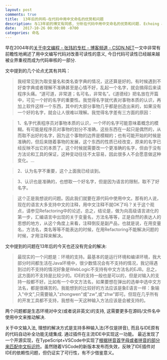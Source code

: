```yaml
---
layout: post
comments: true
title:  13年后的共鸣-在代码中用中文命名的优势和问题
description: 与13年前的博文有同感, 分析在代码中用中文命名的优势和问题. Echoing a blog article 13 years ago, with the topic of pro and cons of Chinese naming in code.
date:   2017-10-26 00:00:00 -0700
categories: 命名
---
```


早在2004年的[关于中文编程 - 张玮的专栏 - 博客频道 - CSDN.NET](blog.csdn.net/zhangweis/article/details/55213)一文中非常有前瞻性地阐述了用中文编写代码对改善可读性的意义, 今日代码可读性已经越来越被业界重视而成为代码审核的一部分.

文中提到的几个论点尤其有共鸣：
> 我经常见到为取变量名和类名查字典的情况，这还算是好的。有时候遇到不好查字典或者理解不准确甚至是心情不好，乱起一个名字，就会搞得后来读程序头痛。“道可道，非常道；名可名，非常名”。《道德经》把名放在开篇中，可见一个好的名字的重要性。我觉得名字就代表对事物本质的认识，再加上软件这样一个东西，其中的大部分事物几乎都是创造出来的，如果没有一个好的名字，就会让人很难以理解。我觉得名字差有三方面的原因：

> 1、名字代表程序员对事物本质的认识，一个坏的名字可能意味着概念的模糊。有可能是程序员对事物的划分不准确，这些东西在一起只是偶然的，从而取不出好的名字，因为这个事物的边界是模糊的；也有可能开始的时候是准确的，但后来随着事物的发展，这个东西的性质已经改变，原来的名字已经反映不出它的本质了。这个时候就需要改一个更准确的名字，但由于没有方法论和工具的保证，这种变动往往不太容易，因此很多人不会愿意做这种变化。...

> 2、认为名字不重要，这个上面我已经谈到。

> 3、认识也是准确的，也想取一个好名字，但是因为语言的限制，取不了好名字。

>这个正是我想说的问题。因此我们就要在源代码中使用中文。那有的人说，现在的语言大多支持中文的注释，用中文注释不就OK了吗？关于这个观点，请参见Refactoring中的论述，总之，结论是，做为向高级语言进化的第一步，汇编语言中出现的关于变量名，方法名等等，正是自然的表达人的思想的地方，从这个角度上来看，注释倒反是副产品，也就是说，在用变量名，方法名，类名等等不能表达的时候，在用Refactoring不能解决问题的时候，才用注释来解决。

文中提到的问题在13年后的今天也还没有完全的解决:

> 最现实的一个问题是：环境的支持。最基本的是运行环境和编译环境，我大部分时间都生活在Java环境中，很少数情况会有不支持的情况，我记得遇到过的不支持的情况好象是WebLogic不支持有中文方法名的EJB。总之，这方面的不支持是比较少的。IDE的支持一般也是可以的，但是对输入的支持一般都不好。比如有一个中文方法名，如果要想在弹出的选单中选中文方法名，都是很痛苦的。我能想到的比较好的方法应该是象E语言一样：象输入"中文",只需要输入"zhongwen"或"zw",或"zhw"即可。但现在几乎所有的开发工具都不支持，我想有一天这种输入方法应该是会被支持的。

两个问题都是生态环境对中文(或者说非英文)的支持, 这需要更多在源码/文件名中使用中文来推动解决.

关于中文输入法, 理想的解决方式是支持多种输入法(不仅是拼音), 而且与IDE原有的代码自动补全功能无缝集成. 通过插件在主流IDE中实现这一功能。 最近发现了一个开源实现，在TypeScript+VSCode中实现了[根据拼音首字母或者拼音的部分来匹配中文标识符](https://github.com/program-in-chinese/overview/issues/11#issuecomment-320431936)。虽然随着VSCode的新版本发布而失效，反映了IDE插件对IDE的依赖性问题，但仍证实了可行性，有不少借鉴意义。
